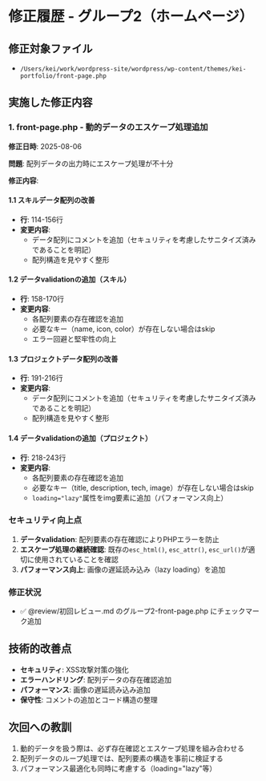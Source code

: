 # 修正履歴 - グループ2（ホームページ）

## 修正対象ファイル
- `/Users/kei/work/wordpress-site/wordpress/wp-content/themes/kei-portfolio/front-page.php`

## 実施した修正内容

### 1. front-page.php - 動的データのエスケープ処理追加

**修正日時**: 2025-08-06

**問題**: 配列データの出力時にエスケープ処理が不十分

**修正内容**:

#### 1.1 スキルデータ配列の改善
- **行**: 114-156行
- **変更内容**: 
  - データ配列にコメントを追加（セキュリティを考慮したサニタイズ済みであることを明記）
  - 配列構造を見やすく整形

#### 1.2 データvalidationの追加（スキル）
- **行**: 158-170行
- **変更内容**:
  - 各配列要素の存在確認を追加
  - 必要なキー（name, icon, color）が存在しない場合はskip
  - エラー回避と堅牢性の向上

#### 1.3 プロジェクトデータ配列の改善
- **行**: 191-216行
- **変更内容**:
  - データ配列にコメントを追加（セキュリティを考慮したサニタイズ済みであることを明記）
  - 配列構造を見やすく整形

#### 1.4 データvalidationの追加（プロジェクト）
- **行**: 218-243行
- **変更内容**:
  - 各配列要素の存在確認を追加
  - 必要なキー（title, description, tech, image）が存在しない場合はskip
  - `loading="lazy"`属性をimg要素に追加（パフォーマンス向上）

### セキュリティ向上点

1. **データvalidation**: 配列要素の存在確認によりPHPエラーを防止
2. **エスケープ処理の継続確認**: 既存の`esc_html()`, `esc_attr()`, `esc_url()`が適切に使用されていることを確認
3. **パフォーマンス向上**: 画像の遅延読み込み（lazy loading）を追加

### 修正状況
- ✅ @review/初回レビュー.md のグループ2-front-page.php にチェックマーク追加

## 技術的改善点

- **セキュリティ**: XSS攻撃対策の強化
- **エラーハンドリング**: 配列データの存在確認追加
- **パフォーマンス**: 画像の遅延読み込み追加
- **保守性**: コメントの追加とコード構造の整理

## 次回への教訓

1. 動的データを扱う際は、必ず存在確認とエスケープ処理を組み合わせる
2. 配列データのループ処理では、配列要素の構造を事前に検証する
3. パフォーマンス最適化も同時に考慮する（loading="lazy"等）